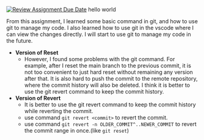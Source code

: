 [![Review Assignment Due Date](https://classroom.github.com/assets/deadline-readme-button-22041afd0340ce965d47ae6ef1cefeee28c7c493a6346c4f15d667ab976d596c.svg)](https://classroom.github.com/a/a5r7VjaX)
hello world

From this assignment, I learned some basic command in git, and how to use git to manage my code. I also learned how to use git in the vscode where I can view the changes directly. I will start to use git to manage my code in the future.

- **Version of Reset**
  - However, I found some problems with the git command. For example, after I reset the main branch to the previous commit, it is not too convenient to just hard reset without remaining any version after that. It is also hard to push the commit to the remote repository, where the commit history will also be deleted. I think it is better to use the git revert command to keep the commit history.
- **Version of Revert**
  - It is better to use the git revert command to keep the commit history while reverting the commit.
  - use command `git revert <commit>` to revert the commit.
  - use command `git revert -n OLDER_COMMIT^..NEWER_COMMIT` to revert the commit range in once.(like `git reset`)